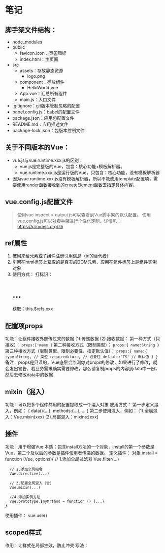 # 笔记

## 脚手架文件结构：
  - node_modules
  - public
      + favicon.icon：页签图标
      + index.html：主页面
  - src
    + assets：存放静态资源
      + logo.png
    + component：存放组件
      + HelloWorld.vue
    + App.vue：汇总所有组件
    + main.js：入口文件
  - .gitignore：git版本管制忽略的配置
  - babel.config.js：babel的配置文件
  - package.json：应用包配置文件
  - README.md：应用描述文件
  - package-lock.json：包版本控制文件

## 关于不同版本的Vue：
  - vue.js与vue.runtime.xxx.js的区别：
    + vue.js是完整版的Vue，包含：核心功能+模板解析器。
    + vue.runtime.xxx.js是运行版的Vue，只包含：核心功能，没有模板解析器
  - 因为vue.runtime.xxx.js没有模板解析器，所以不能使用template配置项，需要使用render函数接收到的createElement函数去指定具体内容。

## vue.config.js配置文件
  > 使用vue inspect > output.js可以查看到Vue脚手架的默认配置。
  > 使用vue.config.js可以对脚手架进行个性化定制，详情见：https://cli.vuejs.org/zh

## ref属性
  1. 被用来给元素或子组件注册引用信息（id的替代者）
  2. 引用在html标签上获取的是真实的DOM元素，应用在组件标签上是组件实例对象
  3. 使用方式：
     打标识：<h1 ref="xxx">...</h1>
     获取：this.$refs.xxx

## 配置项props
  功能：让组件接收外部传过来的数据
    (1).传递数据
      <Demo name="xxx"/>
    (2).接收数据：
      第一种方式（只接收）：
        ```
        props:['name']
        ```
      第二种接收方式（限制类型）：
        ```
        props:{
          name:String
        }
        ```
      第三种接收方式（限制类型、限制必要性、指定默认值）：
        ```
        props:{
          name:{
            type:String, // 类型
            required:ture, // 必要性
            default:'TS' // 默认值
          }
        }
        ```
  备注：props是只读的，Vue底层会监测你对props的修改，如果进行了修改，就会发出警告，若业务需求确实需要修改，那么请复制props的内容到data中一份，然后去修改data中的数据

## mixin（混入）
  功能：可以把多个组件共用的配置提取成一个混入对象
  使用方式：
    第一步定义混入，例如：
      {
        data(){...},
        methods:{...},
        ...
      }
    第二步使用混入，例如：
      (1).全局混入：Vue.mixin(xxx)
      (2).局部混入：mixins:[xxx]

## 插件
  功能：用于增强Vue
  本质：包含install方法的一个对象，install的第一个参数是Vue，第二个及以后的参数是插件使用者传递的数据。
  定义插件：
    对象.install = function (Vue, options){
      // 1.添加全局过滤器
      Vue.filter(...)

      // 2.添加全局指令
      Vue.directive(...)

      // 3.配置全局混入（合）
      Vue.mixin(...)

      //4.添加实例方法
      Vue.prototype.$myMrthod = function () {...}
    }
  使用插件：
    vue.use()

## scoped样式
  作用：让样式在局部生效，防止冲突
  写法：<style scoped>

## 总结todoList案例
  1. 组件化编码流程：
    (1).拆分静态组件：组件要按照功能点拆分，命名不要与html元素冲突
    (2).实现动态组件：考虑好数据的存放位置，数据是一个组件在用，则放在组件自身即可；一些组件在用，则放在他们共同的父组件上**(状态提升)**
    (3).实现交互：从绑定事件开始。
  2. props适用于：
    (1).父组件==>子组件 通信
    (2).子组件==>父组件 通信（要求父先给子一个函数）
  3. 使用v-model时要切记：v-model绑定的值不能是props传过来的值，因为props是不可以修改的
  4. props传过来的若是对象类型的值，修改对象中的属性时Vue不会报错，但不推荐这样做

## webStorage
  1. 存储内容的大小一般支持5MB左右（不同浏览器可能还不一样）
  2. 浏览器端通过Window.sessionStorage和Window.localStorage属性来实现本地存储机制
  3. 相关API：
    1. `xxxStorage.setItem('key', 'value');`
      该方法接收一个键和值作为参数，会把键值对添加到存储中，如果键名存在，则更新其对应的值。
    2. `xxxStorage.getItem('key');`
      该方法接收一个键名作为参数，返回键名对应的值
    3. `xxxStorage.removeItem('key');`
      该方法接收一个键名作为参数，并把该键值对从存储中删除
    4. `xxxStorage.clear();`
      该方法会清空存储中的所有数据

  4. 备注：
    1. SessionStorage存储的内容会随着浏览器窗口关闭儿消失
    2. LocalStorage存储的内容，需要手动清除才回消失
    3. `xxxStorage.getItem('key');`如果key对应的value获取不到，那么返回的值是null
    4. `JSON.parse(null)`的结果依然是null

## 组件的自定义事件
  1. 一种组件间通信的方式，适用于：子组件 ==> 父组件
  2. 使用场景：A是父组件，B是子组件，B想给A传数据，那么就要在A中给B绑定自定义事件**（事件的回调在A中）**
  3. 绑定自定义事件：
    (1).第一种方式，在父组件中：`<Demo @test="testFun"/>`或`<Demo v-on:test="testFun"/>`
    (2).第二种方式，在父组件中：
    ```
    <Demo ref = 'demo' />
    .........

    mounted(){
      this.$refs.xxx.$on('test',this.testFun)
    }
    ```
  4. 触发自定义事件：`this.$emit('test',数据)`
  5. 解绑自定义事件：`this.$off('test')`
  6. 组件上也可以绑定原生DOM事件，需要使用`native`修饰符
  7. 注意：通过`this.$refs.$on('test',this.testFun)`绑定自定义事件时，回调要么配置在methods中，要么用箭头函数，否则this指向会出现问题

## 全局事件总线(GlobalEventBus)
  1. 一种组件间通信的方式。适用于**任意组件间通信**
  2. 安装全局事件总线：
    ```
    new Vue({
      ......
      beforeCreate() {
        Vue.prototype.$bus = this //安装全局事件总线，$bus就是当前应用的vm
      }
      ......
    })
    ```
  3. 使用事件总线：
    1. 接收数据：A组件想接收数据，则在A组件中给$bus绑定自定义事件，事件的回调留在A组件自身。
    ```
    methods(){
      demo(data){
        ......
      }
    },
    mounted(){
      this.$bus.$on('xxx',this.demo)
    }
    ```
    2. 提供数据：`this.$bus.$emit('xxx',数据)`
  4. 最好在beforeDestroy钩子中，用$off去解绑当前组件所用到的事件

## 消息订阅与发布（pubsub）
  1. 一种组件间通信的方式，适用于任意组件间通信
  2. 使用步骤：
    1. 安装pubsub：`npm i pubsub-js`
    2. 引入：`import pubsub from 'pubsub-js'`
    3. 接收数据：A组件想接收数据，则在A组件中订阅消息，订阅的回调留在A组件自身
    ```
    methods(){
      demo(data){...}
    }
    mounted(){
      this.pid = pubsub.subscribe('xxx',this.demo) //订阅消息
    }
    ```
    4. 提供数据：pubsub.publish('xxx',数据)
    5. 最好在beforeDestroy钩子中，用pubsub.unsubscribe(pid)去**取消订阅**

## nextTick
  1. 语法：`this.$nextTick(回调函数)`
  2. 作用：在下一次DOM更新结束后执行其指定的回调
  3. 什么时候用：当改变数据后，要基于更新后的新DOM进行某些操作时，要在nextTick所指定的回调函数中执行

## Vue封装的过度与动画
  1. 作用：在插入、更新或移除DOM元素时，在合适的时候给元素添加样式类名
  2. 写法：
    1. 准备好样式：
      - 元素进入的样式：
        + v-enter：进入的起点
        + v-enter-active：进入的过程
        + v-enter-to：进入的终点
      - 元素离开的样式：
        + v-leave：离开的起点
        + v-leave-active：离开的过程
        + v-leave-to：离开的终点
    2. 使用<transition>包裹要过度的元素，并配置name属性：
      ```
      <transition name='hello'>
        <h1 v-show="isShow">hello</h1>
      </transition>
      ```
    3.备注：若多个元素需要过度，则需要使用：`<transition-group>`,且每个元素都要指定`key`值

## Vue脚手架配置代理
### 方法一
  在vue.config.js中添加如下配置：
    ```
    devServer:{
      proxy:'http://localhost:5000'
    }
    ```
  说明：
    1. 优点：配置简单，请求资源时直接发送给前端(8080)即可
    2. 缺点：不能配置多个代理，不能灵活的控制请求是否走代理
    3. 工作方式：若按照上述配置代理，当请求的前端不存在时，则该请求会转发给服务器（优先匹配前端资源）
### 方法二
  编写vue.config.js配置具体代理规则：
    ```
    module.exports = {
      devServer:{
        proxy:{
          '/api':{ //匹配所有以'/api'开头的请求路径
            target: 'http://localhost:5000', //代理目标的基础路径
            ws: true,
            changeOrigin: true,
            pathRewrite:{'^/api':''}
          },
          '/api2':{ //匹配所有以'/api2'开头的请求路径
            target: 'http://localhost:5001', //代理目标的基础路径
            ws: true,
            changeOrigin: true,
            pathRewrite:{'^/api':''}
          }
        }
      }
    }
    ```
    说明：
      1. 优点：可以配置多个代理，且可以灵活的控制请求是否走代理
      2. 缺点：配置略微繁琐，请求资源必须加前缀

## 插槽
  1. 作用：让父组件可以向子组件指定位置插入html结构，也是一种组件间通信的方式，适用于**父组件 ===> 子组件**
  2. 分类：默认插槽、具名插槽、作用域插槽
  3. 使用方式
    1. 默认插槽：
      ```
      父组件：
        <List>
          <div>html结构</div>
        </List>
      子组件：
        <template>
          <div>
            <slot>插槽默认内容</slot>
          </div>
        </template>
      ```
    2. 具名插槽
      ```
      父组件：
        <List>
          <template slot='demo1'>
            <div>html结构1</div>
          </template>
          <template slot='demo2'>
            <div>html结构2</div>
          </template>
        </List>
      子组件：
        <template>
          <div>
            <slot name="demo1">插槽默认内容</slot>
            <slot name="demo2">插槽默认内容</slot>
          </div>
        </template>
      ```
    3. 作用域插槽
      1. 理解：**数据在组件的自身，但根据数据生成的结构需要组件的使用者来决定。**
        ```
          父组件：
            <List>
              <template scope='demo'>
                <div>{{demo}}</div>
              </template>
            </List>
          子组件：
            <template>
              <div>
                <slot :demo="demo">插槽默认内容</slot>
              </div>
            </template>
        ```

## Vuex
  1. 概念
    在Vue中实现集中式状态（数据）管理的一个Vue插件，对vue应用中多个组件的共享状态进行集中式的管理（读/写），也是一种组件间通信的方式，且适用于任意组件间通信
  2. 何时使用？
    多个组件需要共享数据时
  3. 搭建Vuex环境
    1. 创建文件：`src/store/index.js`
      ```
        // 引入Vue核心库
        import Vue from 'vue'
        // 引入Vuex
        import Vuex from 'vuex'
        //应用Vuex插件
        Vue.use(Vuex)

        // 准备actions对象--响应组件中用户的动作
        const actions = {}
        // 准备mutations对象--修改state中的数据
        const mutations = {}
        // 准备state对象--保存具体的数据
        const state = {}

        // 创建并暴露store
        export default new Vuex.store({
          actions,
          mutations,
          state
        })
      ```
    2. 在`main.js`中创建vm时传入store配置项
      ```
        // 引入store
        import store from './store'

        // 创建vm
        new Vue({
          el:'#app',
          render: h => h(App),
          store
        })
      ```
  4. 基本使用
    1. 初始化数据、配置`actions`、配置`mutations`、操作文件`store.js`
    2. 组件中读取Vuex中的数据：`$store.state.sum`
    3. 组件中修改vuex中的数据：`$store.dispatch('actions中的方法名',数据)`或`$store.commit('mutations中的方法名',数据)`
    **备注：若没有网络请求或其他业务逻辑，组件中也可以越过actions，即不写`dispatch`，直接编写`commit`**
  5. getters的使用
    1. 概念：当前state中的数据需要经过加工后再使用时，可以使用getter加工
    2. 在`store.js`中追加`getters`配置
    3. 数组中读取数据：`$state.getters.xxx`
  6. 四个map方法的使用
    1. mapState方法：用于帮助我们映射`state`中的数据为计算属性
    2. mapGetter方法：用于帮助我们映射`getters`中的数据为计算属性
    3. mapActions方法：用于帮助我们生成与`actions`对话的方法。即：包含`$store.dispatch(xxx)`的函数
    4. mapMutations方法：用于帮助我们生成与`mutations`对话的方法。即：包含`$store.commit(xxx)`的函数
    **备注：mapActions与mapMutations使用时，若需要传递参数，需要在模板中绑定时间时传递好参数，否则参数是事件对象**
  7. 模块化+命名空间
    1. 目的：让代码更好维护，让多钟数据分类更加明确。
    2. 修改`store.js`
      ```
        const xxx1 = {
          namespaced: true,// 开启命名空间
          state:{x:1},
          actions:{},
          mutations:{},
          getters:{}
        }
        const xxx2 = {
          namespaced: true,// 开启命名空间
          state:{},
          actions:{},
          mutations:{},
          getters:{}
        }

        export default new Vuex.Store({
          modules: {
            xxx1,
            xxx2
          }
        })
      ```
    3. 开启命名空间后，组件中读取state数据
      ```
        // 自己直接读取
        this.$store.state.xxx1.x
        // 借助mapSta读取
        ...mapState('xxx1',['x'])
      ```
    43. 开启命名空间后，组件中读取getters数据
      ```
        // 自己直接读取
        this.$store.getters['xxx1/x']
        // 借助mapGetters读取
        ...mapGetters('xxx1',['x'])
      ```
    5. 开启命名空间后，组件中调用dispatch方法
      ```
        // 自己直接调用
        this.$store.dispatch['xxx1/..',value]
        // 借助mapActions调用
        ...mapActions('xxx1',{..:'..'})
      ```
    6. 开启命名空间后，组件中调用commit方法
      ```
        // 自己直接调用
        this.$store.state.xxx1.x
        // 借助mapMutations调用
        ...mapMutations('xxx1',{..:'...'})
      ```

## 路由
  1. 理解：一个路由（route）就是一组映射关系（key-value），多个路由需要路由器（router）进行管理。
  2. 前端路由：key是路径，value是组件。
  3. 基本使用：
    1. 安装vue-router，命令：`npm i vue-router`
    2. 应用插件：`Vue.use(VueRouter)`
    3. 编写router配置项：
      ```
        // 引入VueRouter
        import VueRouter from 'vue-router'
        // 引入组件
        import Xxx from '../components/Xxx'

        // 创建router实例对象，去管理一组一组的路由规则
        const router = new VueRouter({
          routes:[
            {
              path: '/Xxx',
              component: Xxx
            }
          ]
        })

        // 暴露router
        export default router
      ```
    4. 实现切换（active-class可配置高亮样式）
      ```
        <router-link active-class="active" to='/Xxx'></router-link>
      ```
    5. 指定展示位置
      ```
        <router-view></router-view>
      ```
  4. 几个注意点
    1. 路由组件通常存放在`views`文件夹，一般组件通常存放在`components`文件夹
    2. 通过切换，隐藏了的路由组件，默认是被销毁掉的，需要的时候再去挂载。
    3. 每个组件都有自己的`$route`属性，里面存储着自己的路由信息
    4. 整个应用只有一个router，可以通过组件的`$router`属性获取到
  5. 多级路由（嵌套路由）
    1. 配置路由规则，使用children配装项
      ```
        routes:[
          {
            path: '/Xxx',
            component: Xxx,
            children:[{
              path: 'Yyy',
              component: Yxx,
            }]
          }
        ]
      ```
    2. 跳转（要写完整路径）
      ```
        <router-link to='/Xxx/Yyy'>Yyy</router-link>
      ```
  6. 路由的query参数
    1. 传递参数
      ```
        <!-- 字符串写法 -->
        <router-link to="/aa/bb/cc?d=d&e=e"></router-link>
        <!-- 对象写法 -->
        <router-link :to="{
          path:'/aa/bb/cc'
          query:{
            d:d,
            e:e
          }
        }"></router-link>
      ```
    2. 接受参数：`$route.query.xxx`